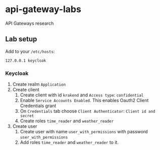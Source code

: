 # api-gateway-labs

API Gateways research

## Lab setup

Add to your `/etc/hosts`:

```
127.0.0.1 keycloak
```

### Keycloak

1. Create realm `Application`
2. Create client 
   1. Create client with id `krakend` and `Access type`: `confidential`
   2. Enable `Service Accounts Enabled`. This enables Oauth2 Client Credentials grant
   3. On `Credentials` tab choose `Client Authenticator`: `Client id and secret`
   4. Create roles `time_reader` and `weather_reader`
3. Create user 
   1. Create user with name `user_with_permissions` with password `user_with_permissions`
   2. Add roles `time_reader` and `weather_reader` to it.
